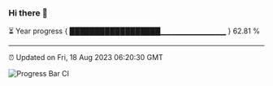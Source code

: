 ### Hi there 👋

⏳ Year progress { ██████████████████▁▁▁▁▁▁▁▁▁▁▁▁ } 62.81 %

---

⏰ Updated on Fri, 18 Aug 2023 06:20:30 GMT

![Progress Bar CI](https://github.com/ZhaoGui/ZhaoGui/workflows/Progress%20Bar%20CI/badge.svg)
